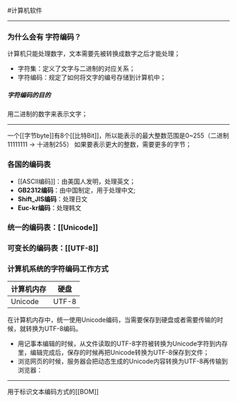 #计算机软件 
***
### 为什么会有 字符编码？
计算机只能处理数字，文本需要先被转换成数字之后才能处理；
-   字符集：定义了文字与二进制的对应关系；
-   字符编码：规定了如何将文字的编号存储到计算机中；
##### 字符编码的目的
用二进制的数字来表示文字；
***
一个[[字节byte]]有8个[[比特Bit]]，所以能表示的最大整数范围是0~255（二进制11111111 -> 十进制255）
如果要表示更大的整数，需要更多的字节；
### 各国的编码表
-   [[ASCII编码]]：由美国人发明，处理英文；
-   **GB2312编码**：由中国制定，用于处理中文;
-   **Shift_JIS编码**：处理日文
-   **Euc-kr编码**：处理韩文
### 统一的编码表：[[Unicode]]
### 可变长的编码表：[[UTF-8]]
### 计算机系统的字符编码工作方式
计算机内存 | 硬盘
--|-- 
Unicode|UTF-8
在计算机内存中，统一使用Unicode编码，当需要保存到硬盘或者需要传输的时候，就转换为UTF-8编码。
-   用记事本编辑的时候，从文件读取的UTF-8字符被转换为Unicode字符到内存里，编辑完成后，保存的时候再把Unicode转换为UTF-8保存到文件；
-   浏览网页的时候，服务器会把动态生成的Unicode内容转换为UTF-8再传输到浏览器：
***
用于标识文本编码方式的[[BOM]]